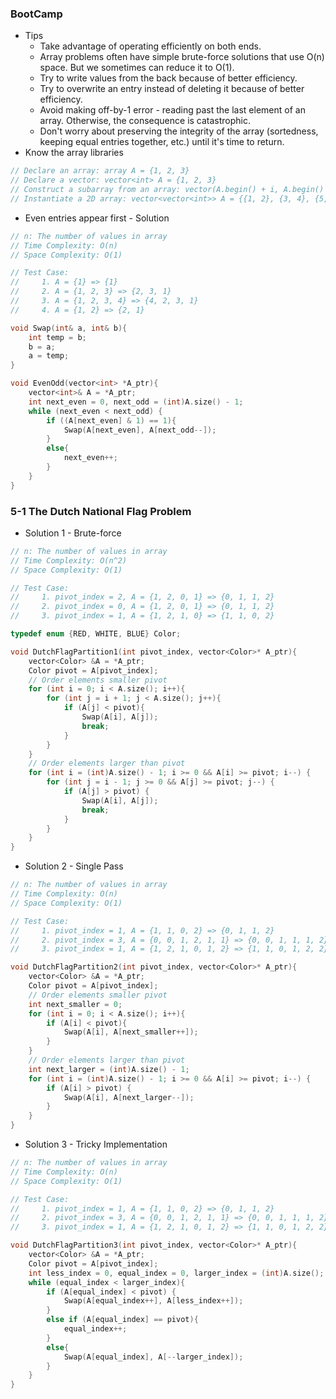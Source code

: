 ### BootCamp

* Tips
  * Take advantage of operating efficiently on both ends.
  * Array problems often have simple brute-force solutions that use O\(n\) space. But we sometimes can reduce it to O\(1\).
  * Try to write values from the back because of better efficiency.
  * Try to overwrite an entry instead of deleting it because of better efficiency.
  * Avoid making off-by-1 error - reading past the last element of an array. Otherwise, the consequence is catastrophic.
  * Don't worry about preserving the integrity of the array \(sortedness, keeping equal entries together, etc.\) until it's time to return.
* Know the array libraries

```cpp
// Declare an array: array A = {1, 2, 3}
// Declare a vector: vector<int> A = {1, 2, 3}
// Construct a subarray from an array: vector(A.begin() + i, A.begin() + j)
// Instantiate a 2D array: vector<vector<int>> A = {{1, 2}, {3, 4}, {5, 6}}
```

* Even entries appear first - Solution

```cpp
// n: The number of values in array
// Time Complexity: O(n)
// Space Complexity: O(1)

// Test Case:
//     1. A = {1} => {1}
//     2. A = {1, 2, 3} => {2, 3, 1}
//     3. A = {1, 2, 3, 4} => {4, 2, 3, 1}
//     4. A = {1, 2} => {2, 1}

void Swap(int& a, int& b){
    int temp = b;
    b = a;
    a = temp;
}

void EvenOdd(vector<int> *A_ptr){
    vector<int>& A = *A_ptr;
    int next_even = 0, next_odd = (int)A.size() - 1;
    while (next_even < next_odd) {
        if ((A[next_even] & 1) == 1){
            Swap(A[next_even], A[next_odd--]);
        }
        else{
            next_even++;
        }
    }
}
```

### 5-1 The Dutch National Flag Problem

* Solution 1 - Brute-force

```cpp
// n: The number of values in array
// Time Complexity: O(n^2)
// Space Complexity: O(1)

// Test Case:
//     1. pivot_index = 2, A = {1, 2, 0, 1} => {0, 1, 1, 2}
//     2. pivot_index = 0, A = {1, 2, 0, 1} => {0, 1, 1, 2}
//     3. pivot_index = 1, A = {1, 2, 1, 0} => {1, 1, 0, 2}

typedef enum {RED, WHITE, BLUE} Color;

void DutchFlagPartition1(int pivot_index, vector<Color>* A_ptr){
    vector<Color> &A = *A_ptr;
    Color pivot = A[pivot_index];
    // Order elements smaller pivot
    for (int i = 0; i < A.size(); i++){
        for (int j = i + 1; j < A.size(); j++){
            if (A[j] < pivot){
                Swap(A[i], A[j]);
                break;
            }
        }
    }
    // Order elements larger than pivot
    for (int i = (int)A.size() - 1; i >= 0 && A[i] >= pivot; i--) {
        for (int j = i - 1; j >= 0 && A[j] >= pivot; j--) {
            if (A[j] > pivot) {
                Swap(A[i], A[j]);
                break;
            }
        }
    }
}
```

* Solution 2 - Single Pass

```cpp
// n: The number of values in array
// Time Complexity: O(n)
// Space Complexity: O(1)

// Test Case:
//     1. pivot_index = 1, A = {1, 1, 0, 2} => {0, 1, 1, 2}
//     2. pivot_index = 3, A = {0, 0, 1, 2, 1, 1} => {0, 0, 1, 1, 1, 2}
//     3. pivot_index = 1, A = {1, 2, 1, 0, 1, 2} => {1, 1, 0, 1, 2, 2}

void DutchFlagPartition2(int pivot_index, vector<Color>* A_ptr){
    vector<Color> &A = *A_ptr;
    Color pivot = A[pivot_index];
    // Order elements smaller pivot
    int next_smaller = 0;
    for (int i = 0; i < A.size(); i++){
        if (A[i] < pivot){
            Swap(A[i], A[next_smaller++]);
        }
    }
    // Order elements larger than pivot
    int next_larger = (int)A.size() - 1;
    for (int i = (int)A.size() - 1; i >= 0 && A[i] >= pivot; i--) {
        if (A[i] > pivot) {
            Swap(A[i], A[next_larger--]);
        }
    }
}
```

* Solution 3 - Tricky Implementation

```cpp
// n: The number of values in array
// Time Complexity: O(n)
// Space Complexity: O(1)

// Test Case:
//     1. pivot_index = 1, A = {1, 1, 0, 2} => {0, 1, 1, 2}
//     2. pivot_index = 3, A = {0, 0, 1, 2, 1, 1} => {0, 0, 1, 1, 1, 2}
//     3. pivot_index = 1, A = {1, 2, 1, 0, 1, 2} => {1, 1, 0, 1, 2, 2}

void DutchFlagPartition3(int pivot_index, vector<Color>* A_ptr){
    vector<Color> &A = *A_ptr;
    Color pivot = A[pivot_index];
    int less_index = 0, equal_index = 0, larger_index = (int)A.size();
    while (equal_index < larger_index){
        if (A[equal_index] < pivot) {
            Swap(A[equal_index++], A[less_index++]);
        }
        else if (A[equal_index] == pivot){
            equal_index++;
        }
        else{
            Swap(A[equal_index], A[--larger_index]);
        }
    }
}
```



